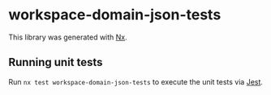 # workspace-domain-json-tests

This library was generated with [Nx](https://nx.dev).

## Running unit tests

Run `nx test workspace-domain-json-tests` to execute the unit tests via [Jest](https://jestjs.io).
